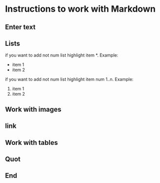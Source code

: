 # Instructions to work with Markdown

## Enter text

## Lists

if you want to add not num list highlight item *. Example: 
* item 1
* item 2

if you want to add not num list highlight item num 1..n. Example:
1. item 1
2. item 2

## Work with images

## link

## Work with tables

## Quot

## End